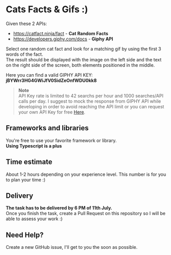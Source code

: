 # Cats Facts & Gifs :)

Given these 2 APIs:

- https://catfact.ninja/fact - **Cat Random Facts**
- https://developers.giphy.com/docs - **Giphy API**

Select one random cat fact and look for a matching gif by using	
the first 3 words of the fact.<br>
The result should be displayed with the image on the left side and the text on the right side of the screen, both elements positioned in the middle.

Here you can find a valid GIPHY API KEY: **jBYWrr3HG4GWiJfV0SidZeOnfWDU0kk8**

> **Note**  
> API Key rate is limited to 42 searchs per hour and 1000 searches/API calls per day.
> I suggest to mock the response from GIPHY API while developing in order to avoid reaching the API limit
> or you can request your own API Key for free [Here](https://developers.giphy.com/docs/api/#quick-start-guide).

## Frameworks and libraries

You're free to use your favorite framework or library.  
**Using Typescript is a plus**

## Time estimate

About 1-2 hours depending on your experience level. This number is for you to plan your time :)

## Delivery

**The task has to be delivered by 6 PM of 11th July.**  
Once you finish the task, create a Pull Request on this repository so I will be able to assess your work :)

## Need Help?

Create a new GitHub issue, I'll get to you the soon as possible.
